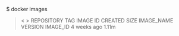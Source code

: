 $ docker images
> < >
> REPOSITORY        TAG        IMAGE ID       CREATED      SIZE
> IMAGE_NAME        VERSION    IMAGE_ID       4 weeks ago  1.11m
